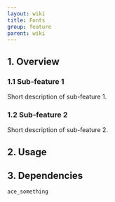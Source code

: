 ```yaml
---
layout: wiki
title: Fonts
group: feature
parent: wiki
---
```


## 1. Overview

### 1.1 Sub-feature 1
Short description of sub-feature 1.

### 1.2 Sub-feature 2
Short description of sub-feature 2.

## 2. Usage

## 3. Dependencies

`ace_something`